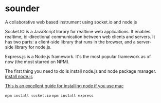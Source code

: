 # sounder
A collaborative web based instrument using socket.io and node.js

Socket.IO is a JavaScript library for realtime web applications. It enables realtime, bi-directional communication between web clients and servers. It has two parts: a client-side library that runs in the browser, and a server-side library for node.js.

Express.js is a Node.js framework. It's the most popular framework as of now (the most starred on NPM).


The first thing you need to do is install node.js and node package manager.
[install node.js](https://nodejs.org/en/)

[This is an excellent guide for installing node if you use mac](https://coolestguidesontheplanet.com/installing-node-js-on-osx-10-10-yosemite/)



```npm install socket.io```
```npm install express```
